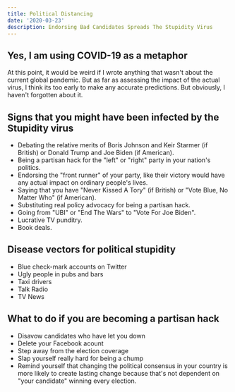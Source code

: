 ```yaml
---
title: Political Distancing
date: '2020-03-23'
description: Endorsing Bad Candidates Spreads The Stupidity Virus
---
```


## Yes, I am using COVID-19 as a metaphor

At this point, it would be weird if I wrote anything that wasn't about the current global pandemic. But as far as assessing the impact of the actual virus, I think its too early to make any accurate predictions. But obviously, I haven't forgotten about it.

## Signs that you might have been infected by the Stupidity virus

-   Debating the relative merits of Boris Johnson and Keir Starmer (if British) or Donald Trump and Joe Biden (if American).
-   Being a partisan hack for the "left" or "right" party in your nation's politics.
-   Endorsing the "front runner" of your party, like their victory would have any actual impact on ordinary people's lives.
-   Saying that you have "Never Kissed A Tory" (if British) or "Vote Blue, No Matter Who" (if American).
-   Substituting real policy advocacy for being a partisan hack.
-   Going from "UBI" or "End The Wars" to "Vote For Joe Biden".
-   Lucrative TV punditry.
-   Book deals.

## Disease vectors for political stupidity

-   Blue check-mark accounts on Twitter
-   Ugly people in pubs and bars
-   Taxi drivers
-   Talk Radio
-   TV News

## What to do if you are becoming a partisan hack

-   Disavow candidates who have let you down
-   Delete your Facebook acount
-   Step away from the election coverage
-   Slap yourself really hard for being a chump
-   Remind yourself that changing the political consensus in your country is more likely to create lasting change because that's not dependent on "your candidate" winning every election.
